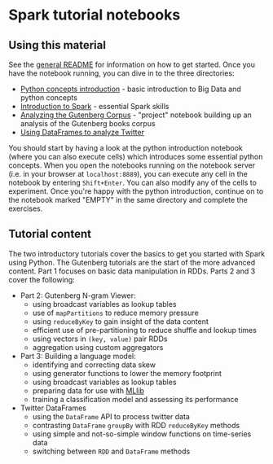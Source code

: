 # Spark tutorial notebooks

## Using this material 

See the [general README](../README.md) for information on how to get started. Once you have the notebook running, you can dive in to the three directories:

* [Python concepts introduction](https://github.com/rokroskar/spark_workshop/tree/master/notebooks/python_intro) - basic introduction to Big Data and python concepts
* [Introduction to Spark](https://github.com/rokroskar/spark_workshop/tree/master/notebooks/spark_intro) - essential Spark skills
* [Analyzing the Gutenberg Corpus](https://github.com/rokroskar/spark_workshop/tree/master/notebooks/gutenberg) - "project" notebook building up an analysis of the Gutenberg books corpus
* [Using DataFrames to analyze Twitter](https://github.com/rokroskar/spark_workshop/tree/master/notebooks/twitter_dataframes)

You should start by having a look at the python introduction notebook (where you can also execute cells) which introduces some essential python concepts. When you open the notebooks running on the notebook server (i.e. in your browser at `localhost:8889`), you can execute any cell in the notebook by entering `Shift+Enter`. You can also modify any of the cells to experiment. Once you're happy with the python introduction, continue on to the notebook marked "EMPTY" in the same directory and complete the exercises.  

## Tutorial content

The two introductory tutorials cover the basics to get you started with Spark using Python. The Gutenberg tutorials are the start of the more advanced content. Part 1 focuses on basic data manipulation in RDDs. Parts 2 and 3 cover the following:

* Part 2: Gutenberg N-gram Viewer: 
  * using broadcast variables as lookup tables
  * use of `mapPartitions` to reduce memory pressure
  * using `reduceByKey` to gain insight of the data content
  * efficient use of pre-partitioning to reduce shuffle and lookup times
  * using vectors in `(key, value)` pair RDDs
  * aggregation using custom aggregators 
* Part 3: Building a language model: 
  * identifying and correcting data skew
  * using generator functions to lower the memory footprint
  * using broadcast variables as lookup tables
  * preparing data for use with [MLlib](http://spark.apache.org/docs/latest/mllib-guide.html)
  * training a classification model and assessing its performance
* Twitter DataFrames
  * using the `DataFrame` API to process twitter data
  * contrasting `DataFrame` `groupBy` with RDD `reduceByKey` methods
  * using simple and not-so-simple window functions on time-series data
  * switching between `RDD` and `DataFrame` methods 
